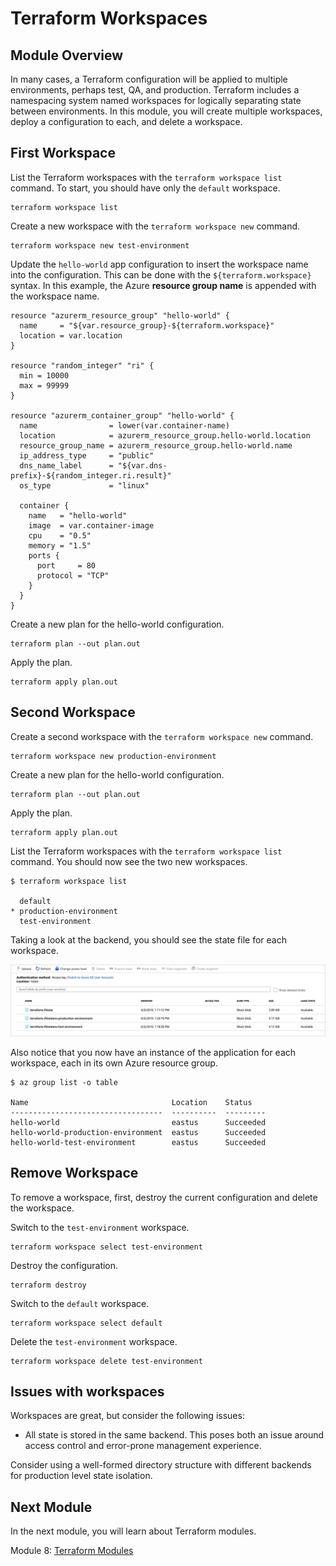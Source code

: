 # Terraform Workspaces

## Module Overview

In many cases, a Terraform configuration will be applied to multiple environments, perhaps test, QA, and production. Terraform includes a namespacing system named workspaces for logically separating state between environments. In this module, you will create multiple workspaces, deploy a configuration to each, and delete a workspace.

## First Workspace

List the Terraform workspaces with the `terraform workspace list` command. To start, you should have only the `default` workspace.

```
terraform workspace list
```

Create a new workspace with the `terraform workspace new` command.

```
terraform workspace new test-environment
```

Update the `hello-world` app configuration to insert the workspace name into the configuration. This can be done with the `${terraform.workspace}` syntax. In this example, the Azure **resource group name** is appended with the workspace name.

```
resource "azurerm_resource_group" "hello-world" {
  name     = "${var.resource_group}-${terraform.workspace}"
  location = var.location
}

resource "random_integer" "ri" {
  min = 10000
  max = 99999
}

resource "azurerm_container_group" "hello-world" {
  name                = lower(var.container-name)
  location            = azurerm_resource_group.hello-world.location
  resource_group_name = azurerm_resource_group.hello-world.name
  ip_address_type     = "public"
  dns_name_label      = "${var.dns-prefix}-${random_integer.ri.result}"
  os_type             = "linux"

  container {
    name   = "hello-world"
    image  = var.container-image
    cpu    = "0.5"
    memory = "1.5"
    ports {
      port     = 80
      protocol = "TCP"
    }
  }
}
```

Create a new plan for the hello-world configuration.

```
terraform plan --out plan.out
```

Apply the plan.


```
terraform apply plan.out
```

## Second Workspace

Create a second workspace with the `terraform workspace new` command.

```
terraform workspace new production-environment
```

Create a new plan for the hello-world configuration.


```
terraform plan --out plan.out
```

Apply the plan.


```
terraform apply plan.out
```

List the Terraform workspaces with the `terraform workspace list` command. You should now see the two new workspaces.

```
$ terraform workspace list

  default
* production-environment
  test-environment
```

Taking a look at the backend, you should see the state file for each workspace.

![](../images/workspace-backend.jpg)

Also notice that you now have an instance of the application for each workspace, each in its own Azure resource group.

```
$ az group list -o table

Name                                Location    Status
----------------------------------  ----------  ---------
hello-world                         eastus      Succeeded
hello-world-production-environment  eastus      Succeeded
hello-world-test-environment        eastus      Succeeded
```

## Remove Workspace

To remove a workspace, first, destroy the current configuration and delete the workspace.

Switch to the `test-environment` workspace.

```
terraform workspace select test-environment
```

Destroy the configuration.

```
terraform destroy
```

Switch to the `default` workspace.

```
terraform workspace select default
```

Delete the `test-environment` workspace.

```
terraform workspace delete test-environment
```

## Issues with workspaces

Workspaces are great, but consider the following issues:

- All state is stored in the same backend. This poses both an issue around access control and error-prone management experience.

Consider using a well-formed directory structure with different backends for production level state isolation.

## Next Module

In the next module, you will learn about Terraform modules.

Module 8: [Terraform Modules](../08-terraform-modules)